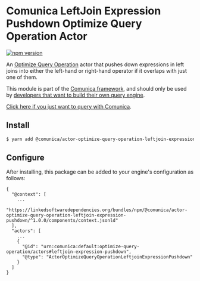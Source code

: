 # Comunica LeftJoin Expression Pushdown Optimize Query Operation Actor

[![npm version](https://badge.fury.io/js/%40comunica%2Factor-optimize-query-operation-leftjoin-expression-pushdown.svg)](https://www.npmjs.com/package/@comunica/actor-optimize-query-operation-leftjoin-expression-pushdown)

An [Optimize Query Operation](https://github.com/comunica/comunica/tree/master/packages/bus-optimize-query-operation) actor
that pushes down expressions in left joins into either the left-hand or right-hand operator
if it overlaps with just one of them.

This module is part of the [Comunica framework](https://github.com/comunica/comunica),
and should only be used by [developers that want to build their own query engine](https://comunica.dev/docs/modify/).

[Click here if you just want to query with Comunica](https://comunica.dev/docs/query/).

## Install

```bash
$ yarn add @comunica/actor-optimize-query-operation-leftjoin-expression-pushdown
```

## Configure

After installing, this package can be added to your engine's configuration as follows:
```text
{
  "@context": [
    ...
    "https://linkedsoftwaredependencies.org/bundles/npm/@comunica/actor-optimize-query-operation-leftjoin-expression-pushdown/^1.0.0/components/context.jsonld"
  ],
  "actors": [
    ...
    {
      "@id": "urn:comunica:default:optimize-query-operation/actors#leftjoin-expression-pushdown",
      "@type": "ActorOptimizeQueryOperationLeftjoinExpressionPushdown"
    }
  ]
}
```

